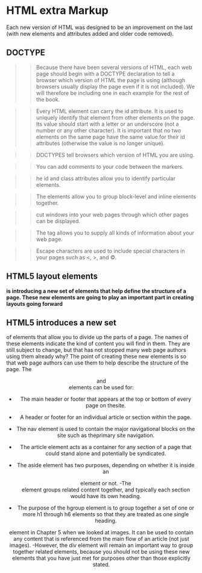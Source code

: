 
# HTML extra Markup
Each new version of HTML was designed to be an improvement on the last (with new elements and attributes added and older code removed).

## DOCTYPE

>> Because there have been several versions of HTML, each web page should begin with a DOCTYPE declaration to tell a browser which version of HTML the page is using (although browsers usually display the page even if it is not included). We will therefore be including one in each example for the rest of the book.

>> Every HTML element can carry the id attribute. It is used to uniquely identify that element from other elements on the page. Its value should start with a letter or an underscore (not a number or any other character). It is important that no two elements on the same page have the same value for their id attributes (otherwise the value is no longer unique).

>> DOCTYPES tell browsers which version of HTML you are using.

>> You can add comments to your code between the markers.

>> he id and class attributes allow you to identify particular elements.

>> The elements allow you to group block-level and inline elements together.

>> cut windows into your web pages through which other pages can be displayed.

>> The tag allows you to supply all kinds of information about your web page.

>> Escape characters are used to include special characters in your pages such as <, >, and ©.

## HTML5 layout elements

**is introducing a new set of elements that help define the structure of a page.
These new elements are going to play an important part in creating layouts going forward**

## HTML5 introduces a new set

of elements that allow you to divide up the parts of a page. The names of these elements indicate the kind of content you will find in them. They are still subject to change, but that has not stopped many web page authors using them already why? The point of creating these new elements is so that web page authors can use them to help describe the structure of the page. The <header> and <footer> elements can be used for:

* The main header or footer that appears at the top or bottom of every page on thesite.
* A header or footer for an individual article or section within the page.


* The nav element is used to contain the major navigational blocks on the site such as theprimary site navigation.
* The article element acts as a container for any section of a page that could stand alone and potentially be syndicated.
* The aside element has two purposes, depending on whether it is inside an <article> element or not. -The <section> element groups related content together, and typically each section would have its own heading.
* The purpose of the hgroup element is to group together a set of one or more h1 through h6 elements so that they are treated as one single heading.


element in Chapter 5 when we looked at images. It can be used to contain any content that is referenced from the main flow of an article (not just images). -However, the div element will remain an important way to group together related elements, because you should not be using these new elements that you have just met for purposes other than those explicitly stated.
